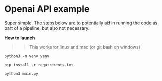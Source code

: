 # Openai API example

Super simple. The steps below are to potentially aid in running the code as part of a pipeline, but also not necessary.

**How to launch**

>> This works for linux and mac (or git bash on windows)

`python3 -m venv venv`

`pip install -r requirements.txt`

`python3 main.py`
